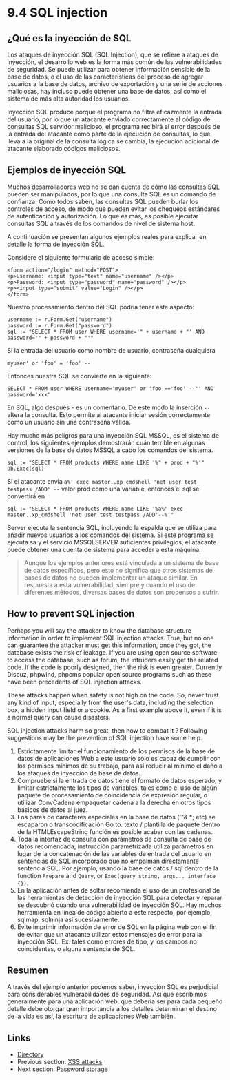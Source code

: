 # 9.4 SQL injection

## ¿Qué es la inyección de SQL

Los ataques de inyección SQL (SQL Injection), que se refiere a ataques de inyección, el desarrollo web es la forma más común de las vulnerabilidades de seguridad. Se puede utilizar para obtener información sensible de la base de datos, o el uso de las características del proceso de agregar usuarios a la base de datos, archivo de exportación y una serie de acciones maliciosas, hay incluso puede obtener una base de datos, así como el sistema de más alta autoridad los usuarios.

Inyección SQL produce porque el programa no filtra eficazmente la entrada del usuario, por lo que un atacante enviado correctamente al código de consultas SQL servidor malicioso, el programa recibirá el error después de la entrada del atacante como parte de la ejecución de consultas, lo que lleva a la original de la consulta lógica se cambia, la ejecución adicional de atacante elaborado códigos maliciosos.

## Ejemplos de inyección SQL

Muchos desarrolladores web no se dan cuenta de cómo las consultas SQL pueden ser manipulados, por lo que una consulta SQL es un comando de confianza. Como todos saben, las consultas SQL pueden burlar los controles de acceso, de modo que pueden evitar los chequeos estándares de autenticación y autorización. Lo que es más, es posible ejecutar consultas SQL a través de los comandos de nivel de sistema host.

A continuación se presentan algunos ejemplos reales para explicar en detalle la forma de inyección SQL.

Considere el siguiente formulario de acceso simple:

	<form action="/login" method="POST">
	<p>Username: <input type="text" name="username" /></p>
	<p>Password: <input type="password" name="password" /></p>
	<p><input type="submit" value="Login" /></p>
	</form>

Nuestro procesamiento dentro del SQL podría tener este aspecto:

	username := r.Form.Get("username")
	password := r.Form.Get("password")
	sql := "SELECT * FROM user WHERE username='" + username + "' AND password='" + password + "'"

Si la entrada del usuario como nombre de usuario, contraseña cualquiera

	myuser' or 'foo' = 'foo' --

Entonces nuestra SQL se convierte en la siguiente:

	SELECT * FROM user WHERE username='myuser' or 'foo'=='foo' --'' AND password='xxx'

En SQL, algo después - es un comentario. De este modo la inserción `--` altera la consulta. Esto permite al atacante iniciar sesión correctamente como un usuario sin una contraseña válida.

Hay mucho más peligros para una inyección SQL MSSQL, es el sistema de control, los siguientes ejemplos demostrarán cuán terrible en algunas versiones de la base de datos MSSQL a cabo los comandos del sistema.

	sql := "SELECT * FROM products WHERE name LIKE '%" + prod + "%'"
	Db.Exec(sql)

Si el atacante envia `a%' exec master..xp_cmdshell 'net user test testpass /ADD' --` valor prod como una variable, entonces el sql se convertirá en

	sql := "SELECT * FROM products WHERE name LIKE '%a%' exec master..xp_cmdshell 'net user test testpass /ADD'--%'"

Server ejecuta la sentencia SQL, incluyendo la espalda que se utiliza para añadir nuevos usuarios a los comandos del sistema. Si este programa se ejecuta sa y el servicio MSSQLSERVER suficientes privilegios, el atacante puede obtener una cuenta de sistema para acceder a esta máquina.

> Aunque los ejemplos anteriores está vinculada a un sistema de base de datos específicos, pero esto no significa que otros sistemas de bases de datos no pueden implementar un ataque similar. En respuesta a esta vulnerabilidad, siempre y cuando el uso de diferentes métodos, diversas bases de datos son propensos a sufrir.

## How to prevent SQL injection

Perhaps you will say the attacker to know the database structure information in order to implement SQL injection attacks. True, but no one can guarantee the attacker must get this information, once they got, the database exists the risk of leakage. If you are using open source software to access the database, such as forum, the intruders easily get the related code. If the code is poorly designed, then the risk is even greater. Currently Discuz, phpwind, phpcms popular open source programs such as these have been precedents of SQL injection attacks.

These attacks happen when safety is not high on the code. So, never trust any kind of input, especially from the user's data, including the selection box, a hidden input field or a cookie. As a first example above it, even if it is a normal query can cause disasters.

SQL injection attacks harm so great, then how to combat it ? Following suggestions may be the prevention of SQL injection have some help.

1. Estrictamente limitar el funcionamiento de los permisos de la base de datos de aplicaciones Web a este usuario sólo es capaz de cumplir con los permisos mínimos de su trabajo, para así reducir al mínimo el daño a los ataques de inyección de base de datos.
2. Compruebe si la entrada de datos tiene el formato de datos esperado, y limitar estrictamente los tipos de variables, tales como el uso de algún paquete de procesamiento de coincidencia de expresión regular, o utilizar ConvCadena empaquetar cadena a la derecha en otros tipos básicos de datos al juez.
3. Los pares de caracteres especiales en la base de datos ('"& *; etc) se escaparon o transcodificación Go to. texto / plantilla de paquete dentro de la HTMLEscapeString función es posible acabar con las cadenas.
4. Toda la interfaz de consulta con parámetros de consulta de base de datos recomendada, instrucción parametrizada utiliza parámetros en lugar de la concatenación de las variables de entrada del usuario en sentencias de SQL incorporado que no empalman directamente sentencia SQL. Por ejemplo, usando la base de datos / sql dentro de la function `Prepare` and `Query`, or `Exec(query string, args... interface {})`.
5. En la aplicación antes de soltar recomienda el uso de un profesional de las herramientas de detección de inyección SQL para detectar y reparar se descubrió cuando una vulnerabilidad de inyección SQL. Hay muchos herramienta en línea de código abierto a este respecto, por ejemplo, sqlmap, sqlninja así sucesivamente.
6. Evite imprimir información de error de SQL en la página web con el fin de evitar que un atacante utilizar estos mensajes de error para la inyección SQL. Ex. tales como errores de tipo, y los campos no coincidentes, o alguna sentencia de SQL.

## Resumen

A través del ejemplo anterior podemos saber, inyección SQL es perjudicial para considerables vulnerabilidades de seguridad. Así que escribimos generalmente para una aplicación web, que debería ser para cada pequeño detalle debe otorgar gran importancia a los detalles determinan el destino de la vida es así, la escritura de aplicaciones Web también..

## Links

- [Directory](preface.md)
- Previous section: [XSS attacks](09.3.md)
- Next section: [Password storage](09.5.md)
